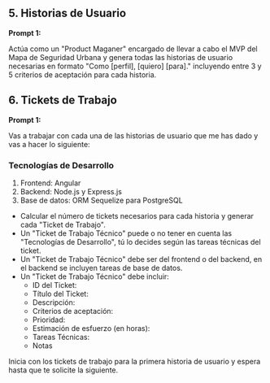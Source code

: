 ## 5. Historias de Usuario

**Prompt 1:**

Actúa como un "Product Maganer" encargado de llevar a cabo el MVP del Mapa de Seguridad Urbana y genera todas las historias de usuario necesarias en formato "Como [perfil], [quiero] [para]." incluyendo entre 3 y 5 criterios de aceptación para cada historia.

## 6. Tickets de Trabajo

**Prompt 1:**

Vas a trabajar con cada una de las historias de usuario que me has dado y vas a hacer lo siguiente:

### Tecnologías de Desarrollo

1. Frontend: Angular
2. Backend: Node.js y Express.js
3. Base de datos: ORM Sequelize para PostgreSQL

- Calcular el número de tickets necesarios para cada historia y generar cada "Ticket de Trabajo".
- Un "Ticket de Trabajo Técnico" puede o no tener en cuenta las "Tecnologías de Desarrollo", tú lo decides según las tareas técnicas del ticket.
- Un "Ticket de Trabajo Técnico" debe ser del frontend o del backend, en el backend se incluyen tareas de base de datos. 
- Un "Ticket de Trabajo Técnico" debe incluir:
  - ID del Ticket:
  - Título del Ticket:
  - Descripción:
  - Criterios de aceptación:
  - Prioridad:
  - Estimación de esfuerzo (en horas):
  - Tareas Técnicas:
  - Notas

Inicia con los tickets de trabajo para la primera historia de usuario y espera hasta que te solicite la siguiente.